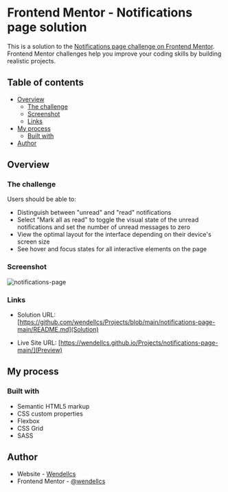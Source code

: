 # Frontend Mentor - Notifications page solution

This is a solution to the [Notifications page challenge on Frontend Mentor](https://www.frontendmentor.io/challenges/notifications-page-DqK5QAmKbC). Frontend Mentor challenges help you improve your coding skills by building realistic projects. 

## Table of contents

- [Overview](#overview)
  - [The challenge](#the-challenge)
  - [Screenshot](#screenshot)
  - [Links](#links)
- [My process](#my-process)
  - [Built with](#built-with)
- [Author](#author)


## Overview

### The challenge

Users should be able to:

- Distinguish between "unread" and "read" notifications
- Select "Mark all as read" to toggle the visual state of the unread notifications and set the number of unread messages to zero
- View the optimal layout for the interface depending on their device's screen size
- See hover and focus states for all interactive elements on the page

### Screenshot

![notifications-page](https://github.com/wendellcs/Projects/assets/88943437/dbaeb0a4-74af-4297-b0d0-067768470d43)

### Links

- Solution URL: [https://github.com/wendellcs/Projects/blob/main/notifications-page-main/README.md](Solution)

- Live Site URL: [https://wendellcs.github.io/Projects/notifications-page-main/](Preview)


## My process

### Built with

- Semantic HTML5 markup
- CSS custom properties
- Flexbox
- CSS Grid
- SASS


## Author

- Website - [Wendellcs](https://wendellcs.github.io)
- Frontend Mentor - [@wendellcs](https://www.frontendmentor.io/profile/wendellcs)
